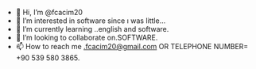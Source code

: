 - 👋 Hi, I’m @fcacim20
- 👀 I’m interested in software since ı was little...
- 🌱 I’m currently learning ..english and software.
- 💞️ I’m looking to collaborate on.SOFTWARE.
- 📫 How to reach me .fcacim20@gmail.com OR TELEPHONE NUMBER= +90 539 580 3865.

<!---
fcacim20/fcacim20 is a ✨ special ✨ repository because its `README.md` (this file) appears on your GitHub profile.
You can click the Preview link to take a look at your changes.
--->
